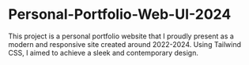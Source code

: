 # Personal-Portfolio-Web-UI-2024
This project is a personal portfolio website that I proudly present as a modern and responsive site created around 2022-2024. Using Tailwind CSS, I aimed to achieve a sleek and contemporary design.
